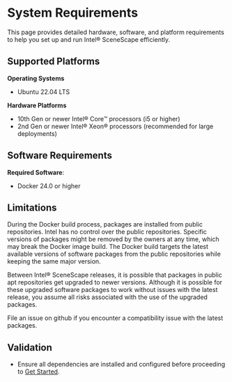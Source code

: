 # System Requirements
This page provides detailed hardware, software, and platform requirements to help you set up and run Intel® SceneScape efficiently.

## Supported Platforms
<!--
**Guidelines**:
- Include supported operating systems, versions, and platform-specific notes.
-->
**Operating Systems**
- Ubuntu 22.04 LTS

**Hardware Platforms**
- 10th Gen or newer Intel® Core™ processors (i5 or higher)
- 2nd Gen or newer Intel® Xeon® processors (recommended for large deployments)

## Software Requirements
<!--
**Guidelines**:
- List software dependencies, libraries, and tools.
-->
**Required Software**:
- Docker 24.0 or higher

## Limitations

During the Docker build process, packages are installed from public repositories. Intel has no control over the public repositories. Specific versions of packages might be removed by the owners at any time, which may break the Docker image build. The Docker build targets the latest available versions of software packages from the public repositories while keeping the same major version.

Between Intel® SceneScape releases, it is possible that packages in public apt repositories get upgraded to newer versions. Although it is possible for these upgraded software packages to work without issues with the latest release, you assume all risks associated with the use of the upgraded packages.

File an issue on github if you encounter a compatibility issue with the latest packages.

## Validation
- Ensure all dependencies are installed and configured before proceeding to [Get Started](Get-Started.md).
